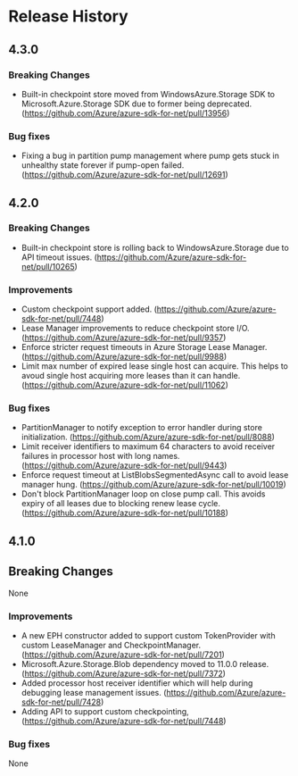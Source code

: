 # Release History

## 4.3.0
### Breaking Changes
- Built-in checkpoint store moved from WindowsAzure.Storage SDK to Microsoft.Azure.Storage SDK due to former being deprecated. (https://github.com/Azure/azure-sdk-for-net/pull/13956)

### Bug fixes
- Fixing a bug in partition pump management where pump gets stuck in unhealthy state forever if pump-open failed. (https://github.com/Azure/azure-sdk-for-net/pull/12691)

## 4.2.0
### Breaking Changes
- Built-in checkpoint store is rolling back to WindowsAzure.Storage due to API timeout issues. (https://github.com/Azure/azure-sdk-for-net/pull/10265)

### Improvements
- Custom checkpoint support added. (https://github.com/Azure/azure-sdk-for-net/pull/7448)
- Lease Manager improvements to reduce checkpoint store I/O. (https://github.com/Azure/azure-sdk-for-net/pull/9357)
- Enforce stricter request timeouts in Azure Storage Lease Manager. (https://github.com/Azure/azure-sdk-for-net/pull/9988)
- Limit max number of expired lease single host can acquire. This helps to avoud single host acquiring more leases than it can handle. (https://github.com/Azure/azure-sdk-for-net/pull/11062)

### Bug fixes
- PartitionManager to notify exception to error handler during store initialization. (https://github.com/Azure/azure-sdk-for-net/pull/8088)
- Limit receiver identifiers to maximum 64 characters to avoid receiver failures in processor host with long names. (https://github.com/Azure/azure-sdk-for-net/pull/9443)
- Enforce request timeout at ListBlobsSegmentedAsync call to avoid lease manager hung. (https://github.com/Azure/azure-sdk-for-net/pull/10019)
- Don't block PartitionManager loop on close pump call. This avoids expiry of all leases due to blocking renew lease cycle. (https://github.com/Azure/azure-sdk-for-net/pull/10188)

## 4.1.0
## Breaking Changes
None

### Improvements
- A new EPH constructor added to support custom TokenProvider with custom LeaseManager and CheckpointManager. (https://github.com/Azure/azure-sdk-for-net/pull/7201)
- Microsoft.Azure.Storage.Blob dependency moved to 11.0.0 release. (https://github.com/Azure/azure-sdk-for-net/pull/7372)
- Added processor host receiver identifier which will help during debugging lease management issues. (https://github.com/Azure/azure-sdk-for-net/pull/7428)
- Adding API to support custom checkpointing, (https://github.com/Azure/azure-sdk-for-net/pull/7448)

### Bug fixes
None
